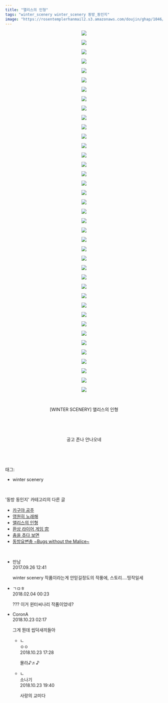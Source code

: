```yaml
---
title: "앨리스의 인형"
tags: "winter_scenery winter_scenery 동방_동인지"
image: "https://rosentemplerhanmail2.s3.amazonaws.com/doujin/ghap/1046/001.jpg"
---
```

<div class="article">
<p style="text-align: center; clear: none; float: none;"><img src="{{ site.imgserver12 }}/ghap/1046/001.jpg"/></p>
<p style="text-align: center; clear: none; float: none;"><img src="{{ site.imgserver12 }}/ghap/1046/002.jpg"/></p>
<p style="text-align: center; clear: none; float: none;"><img src="{{ site.imgserver12 }}/ghap/1046/003.jpg"/></p>
<p style="text-align: center; clear: none; float: none;"><img src="{{ site.imgserver12 }}/ghap/1046/004.jpg"/></p>
<p style="text-align: center; clear: none; float: none;"><img src="{{ site.imgserver12 }}/ghap/1046/005.jpg"/></p>
<p style="text-align: center; clear: none; float: none;"><img src="{{ site.imgserver12 }}/ghap/1046/006.jpg"/></p>
<p style="text-align: center; clear: none; float: none;"><img src="{{ site.imgserver12 }}/ghap/1046/007.jpg"/></p>
<p style="text-align: center; clear: none; float: none;"><img src="{{ site.imgserver12 }}/ghap/1046/008.jpg"/></p>
<p style="text-align: center; clear: none; float: none;"><img src="{{ site.imgserver12 }}/ghap/1046/009.jpg"/></p>
<p style="text-align: center; clear: none; float: none;"><img src="{{ site.imgserver12 }}/ghap/1046/010.jpg"/></p>
<p style="text-align: center; clear: none; float: none;"><img src="{{ site.imgserver12 }}/ghap/1046/011.jpg"/></p>
<p style="text-align: center; clear: none; float: none;"><img src="{{ site.imgserver12 }}/ghap/1046/012.jpg"/></p>
<p style="text-align: center; clear: none; float: none;"><img src="{{ site.imgserver12 }}/ghap/1046/013.jpg"/></p>
<p style="text-align: center; clear: none; float: none;"><img src="{{ site.imgserver12 }}/ghap/1046/014.jpg"/></p>
<p style="text-align: center; clear: none; float: none;"><img src="{{ site.imgserver12 }}/ghap/1046/015.jpg"/></p>
<p style="text-align: center; clear: none; float: none;"><img src="{{ site.imgserver12 }}/ghap/1046/016.jpg"/></p>
<p style="text-align: center; clear: none; float: none;"><img src="{{ site.imgserver12 }}/ghap/1046/017.jpg"/></p>
<p style="text-align: center; clear: none; float: none;"><img src="{{ site.imgserver12 }}/ghap/1046/018.jpg"/></p>
<p style="text-align: center; clear: none; float: none;"><img src="{{ site.imgserver12 }}/ghap/1046/019.jpg"/></p>
<p style="text-align: center; clear: none; float: none;"><img src="{{ site.imgserver12 }}/ghap/1046/020.jpg"/></p>
<p style="text-align: center; clear: none; float: none;"><img src="{{ site.imgserver12 }}/ghap/1046/021.jpg"/></p>
<p style="text-align: center; clear: none; float: none;"><img src="{{ site.imgserver12 }}/ghap/1046/022.jpg"/></p>
<p style="text-align: center; clear: none; float: none;"><img src="{{ site.imgserver12 }}/ghap/1046/023.jpg"/></p>
<p style="text-align: center; clear: none; float: none;"><img src="{{ site.imgserver12 }}/ghap/1046/024.jpg"/></p>
<p style="text-align: center; clear: none; float: none;"><img src="{{ site.imgserver12 }}/ghap/1046/025.jpg"/></p>
<p style="text-align: center; clear: none; float: none;"><img src="{{ site.imgserver12 }}/ghap/1046/026.jpg"/></p>
<p style="text-align: center; clear: none; float: none;"><img src="{{ site.imgserver12 }}/ghap/1046/027.jpg"/></p>
<p style="text-align: center; clear: none; float: none;"><img src="{{ site.imgserver12 }}/ghap/1046/028.jpg"/></p>
<p style="text-align: center; clear: none; float: none;"><img src="{{ site.imgserver12 }}/ghap/1046/029.jpg"/></p>
<p style="text-align: center; clear: none; float: none;"><img src="{{ site.imgserver12 }}/ghap/1046/030.jpg"/></p>
<p style="text-align: center; clear: none; float: none;"><img src="{{ site.imgserver12 }}/ghap/1046/031.jpg"/></p>
<p style="text-align: center; clear: none; float: none;"><img src="{{ site.imgserver12 }}/ghap/1046/032.jpg"/></p>
<p style="text-align: center; clear: none; float: none;"><img src="{{ site.imgserver12 }}/ghap/1046/033.jpg"/></p>
<p style="text-align: center; clear: none; float: none;"><img src="{{ site.imgserver12 }}/ghap/1046/034.jpg"/></p>
<p style="text-align: center; clear: none; float: none;"><img src="{{ site.imgserver12 }}/ghap/1046/035.jpg"/></p>
<p style="text-align: center; clear: none; float: none;"><img src="{{ site.imgserver12 }}/ghap/1046/036.jpg"/></p>
<p style="text-align: center; clear: none; float: none;"><img src="{{ site.imgserver12 }}/ghap/1046/037.jpg"/></p>
<p style="text-align: center; clear: none; float: none;"><img src="{{ site.imgserver12 }}/ghap/1046/038.jpg"/></p>
<p style="text-align: center; clear: none; float: none;"><img src="{{ site.imgserver12 }}/ghap/1046/039.jpg"/></p>
<p style="text-align: center; clear: none; float: none;"><br/></p>
<p style="text-align: center; clear: none; float: none;">[WINTER SCENERY] 앨리스의 인형</p>
<p style="text-align: center; clear: none; float: none;"><br/></p>
<p style="text-align: center; clear: none; float: none;"><br/></p>
<p style="text-align: center; clear: none; float: none;">공고 존나 안나오네</p>
<p><br/></p>
</div><br/>
<div class="tagTrail">
<p>태그: </p>
<ul>
<li>winter scenery</li>
</ul>
</div><br/>
<div class="another">
<p>'동방 동인지' 카테고리의 다른 글</p>
<ul>
<li><a href="/ghap_1048">카구야 공주</a></li>
<li><a href="/ghap_1047">영원히 노래해</a></li>
<li><a href="/ghap_1046">앨리스의 인형</a></li>
<li><a href="/ghap_1044">환상 라이어 게임 完</a></li>
<li><a href="/ghap_1043">춤을 추다 보면</a></li>
<li><a href="/ghap_1042">동방요변충 ~Bugs without the Malice~</a></li>
</ul>
</div><br/>
<div class="cb_module cb_fluid">
<div class="cb_wrt cb_profile">
<div class="comment">
<ul>
<li class="cb_thumb_off" id="comment15090786">
<div class="cb_comment_area">
<div class="cb_info_area">
<div class="cb_section">
<span class="cb_nick_name">만남</span>
</div>
<div class="cb_section">
<span class="cb_date">2017.09.26 12:41 </span>
</div>
</div>
<div class="cb_dsc_comment">
<p class="cb_dsc">
											winter scenery 작품이라는게 안믿길정도의 작풍에, 스토리....띵작일세
										</p>
</div>
</div></li>
<li class="cb_thumb_off" id="comment15191246">
<div class="cb_comment_area">
<div class="cb_info_area">
<div class="cb_section">
<span class="cb_nick_name">ㄱㅁㅎ</span>
</div>
<div class="cb_section">
<span class="cb_date">2018.02.04 00:23 </span>
</div>
</div>
<div class="cb_dsc_comment">
<p class="cb_dsc">
											??? 이거 윈터씨나리 작품이었네?
										</p>
</div>
</div></li>
<li class="cb_thumb_off" id="comment15359987">
<div class="cb_comment_area">
<div class="cb_info_area">
<div class="cb_section">
<span class="cb_nick_name">CoronA</span>
</div>
<div class="cb_section">
<span class="cb_date">2018.10.23 02:17 </span>
</div>
</div>
<div class="cb_dsc_comment">
<p class="cb_dsc">
											그게 뭔데 씹덕새끼들아
										</p>
</div>
<ul>
<li class="cb_thumb_off" id="comment15360793">
<span class="cb_bu_subnode">ㄴ</span>
<div class="cb_comment_area">
<div class="cb_info_area">
<div class="cb_section">
<span class="cb_nick_name">ㅇㅇ</span>
</div>
<div class="cb_section">
<span class="cb_date">2018.10.23 17:28 </span>
</div>
</div>
<div class="cb_dsc_comment">
<p class="cb_dsc">
																몰라♪♬♪
															</p>
</div>
</div>
</li>
<li class="cb_thumb_off" id="comment15360869">
<span class="cb_bu_subnode">ㄴ</span>
<div class="cb_comment_area">
<div class="cb_info_area">
<div class="cb_section">
<span class="cb_nick_name">소나기</span>
</div>
<div class="cb_section">
<span class="cb_date">2018.10.23 19:40 </span>
</div>
</div>
<div class="cb_dsc_comment">
<p class="cb_dsc">
																사랑의 교미다
															</p>
</div>
</div>
</li>
</ul>
</div></li>
</ul>
</div>
</div><!-- commentList close -->
</div><br/>
